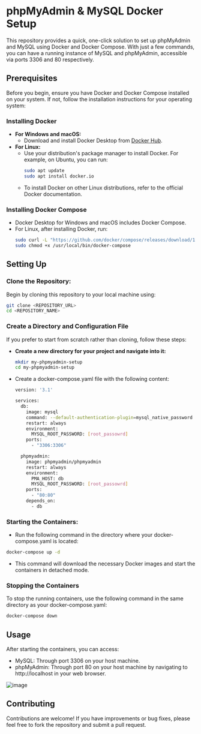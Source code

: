 # phpMyAdmin & MySQL Docker Setup

This repository provides a quick, one-click solution to set up phpMyAdmin and MySQL using Docker and Docker Compose. With just a few commands, you can have a running instance of MySQL and phpMyAdmin, accessible via ports 3306 and 80 respectively.

## Prerequisites

Before you begin, ensure you have Docker and Docker Compose installed on your system. If not, follow the installation instructions for your operating system:

### Installing Docker

- **For Windows and macOS:**
  - Download and install Docker Desktop from [Docker Hub](https://hub.docker.com/?overlay=onboarding).
- **For Linux:**
  - Use your distribution's package manager to install Docker. For example, on Ubuntu, you can run:
    ```bash
    sudo apt update
    sudo apt install docker.io
    ```
  - To install Docker on other Linux distributions, refer to the official Docker documentation.

### Installing Docker Compose

- Docker Desktop for Windows and macOS includes Docker Compose.
- For Linux, after installing Docker, run:
  ```bash
  sudo curl -L "https://github.com/docker/compose/releases/download/1.29.2/docker-compose-$(uname -s)-$(uname -m)" -o /usr/local/bin/docker-compose
  sudo chmod +x /usr/local/bin/docker-compose
  ```
## Setting Up

### Clone the Repository:
Begin by cloning this repository to your local machine using:

```bash
git clone <REPOSITORY_URL>
cd <REPOSITORY_NAME>
```

### Create a Directory and Configuration File
If you prefer to start from scratch rather than cloning, follow these steps:

- **Create a new directory for your project and navigate into it:**
   ```bash
   mkdir my-phpmyadmin-setup
   cd my-phpmyadmin-setup
   ```
- Create a docker-compose.yaml file with the following content:
   ```bash
   version: '3.1'

   services:
     db:
       image: mysql
       command: --default-authentication-plugin=mysql_native_password
       restart: always
       environment:
         MYSQL_ROOT_PASSWORD: [root_passowrd]
       ports:
         - "3306:3306"

     phpmyadmin:
       image: phpmyadmin/phpmyadmin
       restart: always
       environment:
         PMA_HOST: db
         MYSQL_ROOT_PASSWORD: [root_passowrd]
       ports:
         - "80:80"
       depends_on:
         - db
   ```

### Starting the Containers:
- Run the following command in the directory where your docker-compose.yaml is located:
```bash
docker-compose up -d
```
- This command will download the necessary Docker images and start the containers in detached mode.

### Stopping the Containers
To stop the running containers, use the following command in the same directory as your docker-compose.yaml:

```bash
docker-compose down
```

## Usage
After starting the containers, you can access:

- MySQL: Through port 3306 on your host machine.
- phpMyAdmin: Through port 80 on your host machine by navigating to http://localhost in your web browser.

![image](https://github.com/queball1999/phpmyadmin-docker/assets/57122349/90c13dd9-d936-45ea-b927-6130b6da5c55)


## Contributing
Contributions are welcome! If you have improvements or bug fixes, please feel free to fork the repository and submit a pull request.
